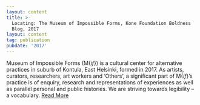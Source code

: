 ```yaml
---
layout: content
title: >-
  Locating: The Museum of Impossible Forms, Kone Foundation Boldness
  Blog, 2017
layout: content
tag: publication
pubdate: '2017'
---
```

Museum of Impossible Forms (M{_if_}) is a cultural center for alternative practices in suburb of Kontula, East Helsinki, formed in 2017. As artists, curators, researchers, art workers and ‘Others’, a significant part of M{_if_}’s practice is of enquiry, research and representations of experiences as well as parallel personal and public histories. We are striving towards legibility – a vocabulary. [Read More](https://koneensaatio.fi/en/museum-of-impossible-forms/)
